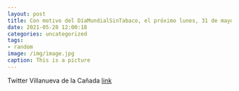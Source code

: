 ```yaml
---
layout: post
title: Con motivo del DíaMundialSinTabaco, el próximo lunes, 31 de mayo, la Escuela de Salud de VillanuevaDeLaCañada y la @aecc ofrec...
date: 2021-05-28 12:00:18
categories: uncategorized
tags:
- random
image: /img/image.jpg
caption: This is a picture
---
```

Twitter Villanueva de la Cañada [link](https://twitter.com/AytoVDLCanada/status/1397877152159313922)
